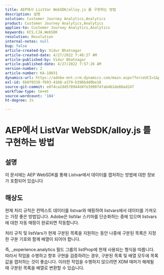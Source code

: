 ```yaml
---
title: AEP에서 ListVar WebSDK/alloy.js 를 구현하는 방법
description: 설명
solution: Customer Journey Analytics,Analytics
product: Customer Journey Analytics,Analytics
applies-to: Customer Journey Analytics,Analytics
keywords: KCS,CJA,WebSDK
resolution: Resolution
internal-notes: null
bug: false
article-created-by: Vidur Bhatnagar
article-created-date: 4/27/2022 7:48:27 AM
article-published-by: Vidur Bhatnagar
article-published-date: 4/27/2022 7:57:26 AM
version-number: 2
article-number: KA-18031
dynamics-url: https://adobe-ent.crm.dynamics.com/main.aspx?forceUCI=1&pagetype=entityrecord&etn=knowledgearticle&id=5b1fd76a-fec5-ec11-a7b6-0022480a10ee
exl-id: 6b0f0338-f693-4168-a379-b396bdd0be18
source-git-commit: e8f4ca2dd578944d4fe399074fab461de88ad247
workflow-type: tm+mt
source-wordcount: '184'
ht-degree: 1%

---
```


# AEP에서 ListVar WebSDK/alloy.js 를 구현하는 방법

## 설명


이 문서에는 AEP WebSDK를 통해 Listvar에서 데이터를 캡처하는 방법에 대한 정보가 포함되어 있습니다


## 해상도


현재 처리 규칙은 컨텍스트 데이터를 listvar와 매핑하여 listvars에서 데이터를 가져오는 가장 좋은 방법입니다. Adobe은 listVar 스키마를 단순화하는 중에 있으며 listvars에 대한 자동 매핑이 완료되면 작동합니다.

처리 규칙 및 listVars가 현재 구분된 목록을 지원하는 동안 나중에 구분된 목록은 지정한 구분 기호와 함께 배열이 되어야 합니다.

즉, _experience.analytics 필드 그룹의 listProp에 현재 사용되는 형식을 따릅니다. 따라서 작업을 수행하고 향후 구현을 검증하려는 경우, 구분된 목록 및 배열 모두에 목록 값을 캡처하는 것이 좋습니다. 이러한 작업을 수행하지 않으려면 XDM 매퍼가 해제될 때 구분된 목록을 배열로 변환할 수 있습니다.
